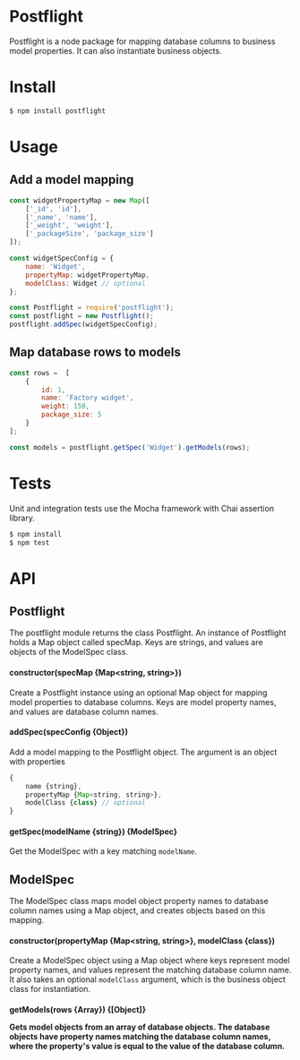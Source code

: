 # Postflight

Postflight is a node package for mapping database columns to business model properties. It can also instantiate business objects. 

# Install

```bash
$ npm install postflight
```

# Usage

## Add a model mapping
```javascript
const widgetPropertyMap = new Map([
    ['_id', 'id'],
    ['_name', 'name'],
    ['_weight', 'weight'],
    ['_packageSize', 'package_size']
]);

const widgetSpecConfig = {
    name: 'Widget',
    propertyMap: widgetPropertyMap,
    modelClass: Widget // optional
};

const Postflight = require('postflight');
const postflight = new Postflight();
postflight.addSpec(widgetSpecConfig);
```

## Map database rows to models

```javascript
const rows =  [
    {
        id: 1,
        name: 'Factory widget',
        weight: 150,
        package_size: 5
    }
];

const models = postflight.getSpec('Widget').getModels(rows);

```

# Tests

Unit and integration tests use the Mocha framework with Chai assertion library.

```bash
$ npm install
$ npm test
```

# API

## Postflight

The postflight module returns the class Postflight. An instance of Postflight holds a Map object called specMap. Keys are strings, and values are objects of the ModelSpec class.

#### constructor(specMap {Map<string, string>})

Create a Postflight instance using an optional Map object for mapping model properties to database columns. Keys are model property names, and values are database column names.

#### addSpec(specConfig {Object})

Add a model mapping to the Postflight object. The argument is an object with properties

```javascript
{
    name {string},
    propertyMap {Map<string, string>},
    modelClass {class} // optional
}
```

#### getSpec(modelName {string}) {ModelSpec}

Get the ModelSpec with a key matching `modelName`.

## ModelSpec

The ModelSpec class maps model object property names to database column names using a Map object, and creates objects based on this mapping.

#### constructor(propertyMap {Map<string, string>}, modelClass {class})

Create a ModelSpec object using a Map object where keys represent model property names, and values represent the matching database column name. It also takes an optional `modelClass` argument, which is the business object class for instantiation.

#### getModels(rows {Array<Object>}) {[Object]}

Gets model objects from an array of database objects. The database objects have property names matching the database column names, where the property's value is equal to the value of the database column.
